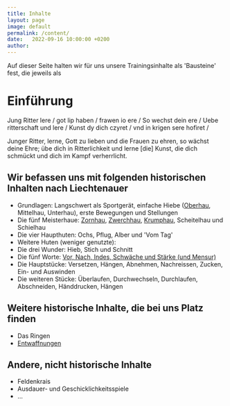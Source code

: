 ```yaml
---
title: Inhalte
layout: page
image: default
permalink: /content/
date:   2022-09-16 10:00:00 +0200
author: 
---
```


Auf dieser Seite halten wir für uns unsere Trainingsinhalte als 'Bausteine' fest, die jeweils als  

# Einführung
Jung Ritter lere / got lip haben / frawen io ere / 
So wechst dein ere / Uebe ritterschaft und lere /
Kunst dy dich czyret / vnd in krigen sere hofiret /

Junger Ritter, lerne, Gott zu lieben und die Frauen zu ehren,
so wächst deine Ehre; übe dich in Ritterlichkeit und lerne
[die] Kunst, die dich schmückt und dich im Kampf verherrlicht.

## Wir befassen uns mit folgenden historischen Inhalten nach Liechtenauer
- Grundlagen: Langschwert als Sportgerät, einfache Hiebe ([Oberhau](/techniken/oberhau), Mittelhau, Unterhau), erste Bewegungen und Stellungen
- Die fünf Meisterhaue: [Zornhau](/techniken/zornhau), [Zwerchhau](/techniken/zwerchhau), [Krumphau](/techniken/krumphau), Scheitelhau und Schielhau
- Die vier Haupthuten: Ochs, Pflug, Alber und 'Vom Tag'
- Weitere Huten (weniger genutzte): 
- Die drei Wunder: Hieb, Stich und Schnitt
- Die fünf Worte: [Vor, Nach, Indes, Schwäche und Stärke (und Mensur)](/techniken/fuenf-worte)
- Die Hauptstücke: Versetzen, Hängen, Abnehmen, Nachreissen, Zucken, Ein- und Auswinden
- Die weiteren Stücke: Überlaufen, Durchwechseln, Durchlaufen, Abschneiden, Händdrucken, Hängen

## Weitere historische Inhalte, die bei uns Platz finden
- Das Ringen
- [Entwaffnungen](/techniken/entwaffnen)

## Andere, nicht historische Inhalte
- Feldenkrais
- Ausdauer- und Geschicklichkeitsspiele
- ...
